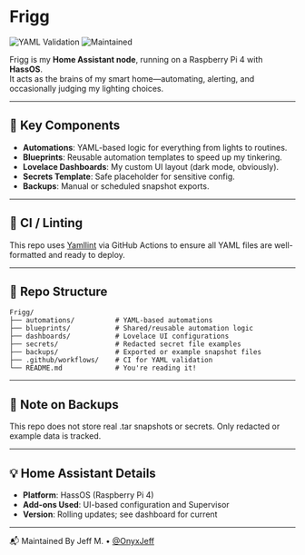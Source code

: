 # Frigg

![YAML Validation](https://github.com/OnyxJeff/Frigg/actions/workflows/validate-yaml.yml/badge.svg)
![Maintained](https://img.shields.io/badge/maintained-yes-blue)

Frigg is my **Home Assistant node**, running on a Raspberry Pi 4 with **HassOS**.  
It acts as the brains of my smart home—automating, alerting, and occasionally judging my lighting choices.

---

## 🔧 Key Components

- **Automations**: YAML-based logic for everything from lights to routines.
- **Blueprints**: Reusable automation templates to speed up my tinkering.
- **Lovelace Dashboards**: My custom UI layout (dark mode, obviously).
- **Secrets Template**: Safe placeholder for sensitive config.
- **Backups**: Manual or scheduled snapshot exports.

---

## 🧪 CI / Linting

This repo uses [Yamllint](https://github.com/adrienverge/yamllint) via GitHub Actions to ensure all YAML files are well-formatted and ready to deploy.

---

## 📁 Repo Structure

```text
Frigg/
├── automations/          # YAML-based automations
├── blueprints/           # Shared/reusable automation logic
├── dashboards/           # Lovelace UI configurations
├── secrets/              # Redacted secret file examples
├── backups/              # Exported or example snapshot files
├── .github/workflows/    # CI for YAML validation
└── README.md             # You're reading it!
```

---

## 🚨 Note on Backups

This repo does not store real .tar snapshots or secrets.
Only redacted or example data is tracked.

---

## 💡 Home Assistant Details

- **Platform**: HassOS (Raspberry Pi 4)
- **Add-ons Used**: UI-based configuration and Supervisor
- **Version**: Rolling updates; see dashboard for current

---

📬 Maintained By
Jeff M. • [@OnyxJeff](https://www.github.com/onyxjeff)